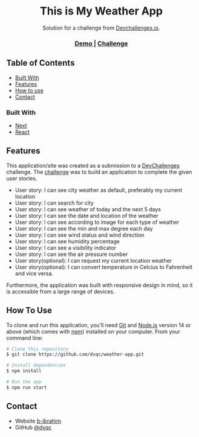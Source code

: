 <!-- Please update value in the {}  -->

<h1 align="center">This is My Weather App</h1>

<div align="center">
   Solution for a challenge from  <a href="http://devchallenges.io" target="_blank">Devchallenges.io</a>.
</div>

<div align="center">
  <h3>
    <a href="https://weather-app-dvqc.vercel.app/">
      Demo
    </a>
    <span> | </span>
    <a href="https://devchallenges.io/challenges/mM1UIenRhK808W8qmLWv">
      Challenge
    </a>
  </h3>
</div>

<!-- TABLE OF CONTENTS -->

## Table of Contents

- [Built With](#built-with)
- [Features](#features)
- [How to use](#how-to-use)
- [Contact](#contact)

### Built With

<!-- This section should list any major frameworks that you built your project using. Here are a few examples.-->

- [Next](https://nextjs.org/)
- [React](https://reactjs.org/)

## Features

<!-- List the features of your application or follow the template. Don't share the figma file here :) -->

This application/site was created as a submission to a [DevChallenges](https://devchallenges.io/challenges) challenge. The [challenge](https://devchallenges.io/challenges/mM1UIenRhK808W8qmLWv) was to build an application to complete the given user stories.
 - User story: I can see city weather as default, preferably my current location
 - User story: I can search for city
 - User story: I can see weather of today and the next 5 days
 - User story: I can see the date and location of the weather
 - User story: I can see according to image for each type of weather
 - User story: I can see the min and max degree each day
 - User story: I can see wind status and wind direction
 - User story: I can see humidity percentage
 - User story: I can see a visibility indicator
 - User story: I can see the air pressure number
 - User story(optional): I can request my current location weather
 - User story(optional): I can convert temperature in Celcius to Fahrenheit and vice versa.

Furthermore, the application was built with responsive design in mind, so it is accessible from a large range of devices.
## How To Use

<!-- Example: -->

To clone and run this application, you'll need [Git](https://git-scm.com) and [Node.js](https://nodejs.org/en/download/) version 14 or above (which comes with [npm](http://npmjs.com)) installed on your computer. From your command line:

```bash
# Clone this repository
$ git clone https://github.com/dvqc/weather-app.git

# Install dependencies
$ npm install

# Run the app
$ npm run start
```

## Contact

- Website [b-ibrahim](https://b-ibrahim.vercel.app/)
- GitHub [@dvqc](https://github.com/dvqc)
